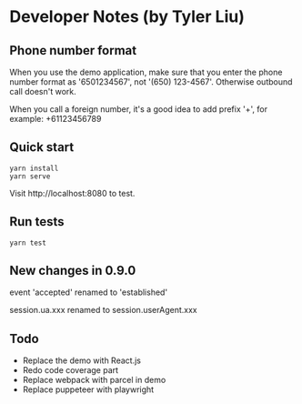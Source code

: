 # Developer Notes (by Tyler Liu)

## Phone number format

When you use the demo application, make sure that you enter the phone number format as '6501234567', not '(650) 123-4567'.
Otherwise outbound call doesn't work.

When you call a foreign number, it's a good idea to add prefix '+', for example: +61123456789

## Quick start

```
yarn install
yarn serve
```

Visit http://localhost:8080 to test.

## Run tests

```
yarn test
```

## New changes in 0.9.0

event 'accepted' renamed to 'established'

session.ua.xxx renamed to session.userAgent.xxx

## Todo

- Replace the demo with React.js
- Redo code coverage part
- Replace webpack with parcel in demo
- Replace puppeteer with playwright
